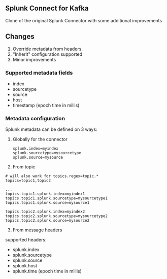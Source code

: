 ## Splunk Connect for Kafka

Clone of the original Splunk Connector with some additional improvements



## Changes
1. Override metadata from headers. 
2. "Inherit" configuration supported
3. Minor improvements


### Supported metadata fields 
* index
* sourcetype
* source
* host
* timestamp (epoch time in millis)

### Metadata configuration 
Splunk metadata can be defined  on 3 ways:
1. Globally for the connector 

    ```
    splunk.index=myindex
    splunk.sourcetype=mysourcetype
    splunk.source=mysource    
    ```
2.  From topic 
  
 ```
# will also work for topics.regex=topic.*
topics=topic1,topic2

...
topics.topic1.splunk.index=myindex1
topics.topic1.splunk.sourcetype=mysourcetype1
topics.topic1.splunk.source=mysource1

topics.topic2.splunk.index=myindex2
topics.topic2.splunk.sourcetype=mysourcetype2
topics.topic2.splunk.source=mysource2
 ```
 3. From message headers
 
supported headers:
* splunk.index
* splunk.sourcetype
* splunk.source
* splunk.host
* splunk.time (epoch time in millis)
